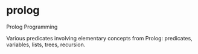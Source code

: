 # prolog
Prolog Programming 

Various predicates involving elementary concepts from Prolog: predicates, variables, lists, trees, recursion. 
